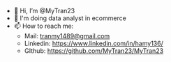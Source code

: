 - 👋 Hi, I’m @MyTran23
- 👀 I'm doing data analyst in ecommerce
- 📫 How to reach me:
  * Mail: tranmy1489@gmail.com
  * Linkedin: https://www.linkedin.com/in/hamy136/
  * GIthub: https://github.com/MyTran23/MyTran23
<!---
MyTran23/MyTran23 is a ✨ special ✨ repository because its `README.md` (this file) appears on your GitHub profile.
You can click the Preview link to take a look at your changes.
--->
